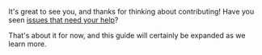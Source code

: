It's great to see you, and thanks for thinking about contributing!
Have you seen [issues that need your help][help-wanted]?

That's about it for now, and this guide will certainly be expanded as we learn more.

[help-wanted]: https://github.com/crates-io/criner/issues?q=is%3Aissue+is%3Aopen+label%3A%22help+wanted%22
